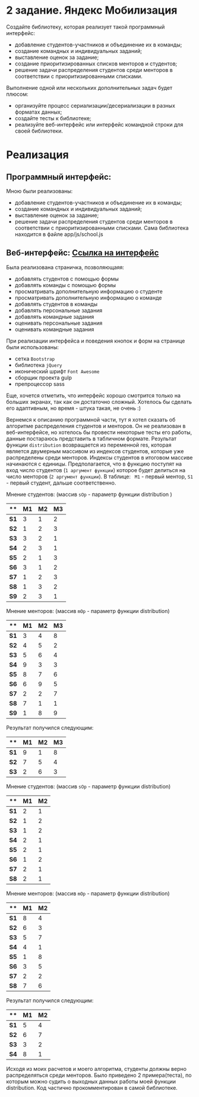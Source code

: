 # 2 задание. Яндекс Мобилизация
Создайте библиотеку, которая реализует такой программный интерфейс: 
- добавление студентов-участников и объединение их в команды; 
- создание командных и индивидуальных заданий; 
- выставление оценок за задание; 
- создание приоритизированных списков менторов и студентов; 
- решение задачи распределения студентов среди менторов в соответствии с приоритизированными списками.

Выполнение одной или нескольких дополнительных задач будет плюсом: 
- организуйте процесс сериализации/десериализации в разных форматах данных; 
- создайте тесты к библиотеке; 
- реализуйте веб-интерфейс или интерфейс командной строки для своей библиотеки.

# Реализация

## Программный интерфейс:
Мною были реализованы:
- добавление студентов-участников и объединение их в команды; 
- создание командных и индивидуальных заданий; 
- выставление оценок за задание; 
- решение задачи распределения студентов среди менторов в соответствии с приоритизированными списками. 
Сама библиотека находится в файле app/js/school.js

## Веб-интерфейс: [Ссылка на интерфейс](http://aspirationtocode.github.io/second/app/ "Школа")
Была реализована страничка, позволяющаяя:
- добавлять студентов с помощью формы
- добавлять команды с помощью формы
- просматривать дополнительную информацию о студенте
- просматривать дополнительную информацию о команде
- добавлять студентов в команды
- добавлять персональные задания
- добавлять командные задания
- оценивать персональные задания
- оценивать командные задания

При реализации интерфейса и поведения кнопок и форм на странице были использованы:
- сетка `Bootstrap`
- библиотека `jQuery`
- иконический шрифт `Font Awesome`
- сборщик проекта gulp
- препроцессор sass

Еще, хочется отметить, что интерфейс хорошо смотрится только на больших экранах, так как он достаточно сложный.
Хотелось бы сделать его адаптивным, но время - штука такая, не очень :)

Вернемся к описанию программной части, тут я хотел сказать об алгоритме распределения студентов и менторов.
Он не реализован в веб-интерфейсе, но хотелось бы провести некоторые тесты его работы, данные постараюсь представить в табличном формате. Результат функции `distribution` возвращается из переменной res, которая является двумерным массивом из индексов студентов, которые уже распределены среди менторов. Индексы студентов в итоговом массиве начинаются с единицы. Предполагается, что в функцию поступят на вход число студентов (`1 аргумент функции`) которое будет делиться на число менторов (`2 аргумент функции`).
В таблице: ` M1` - первый ментор, `S1` - первый студент, дальше соответственно.

Мнение студентов: (массив `sOp` - параметр функции distribution )

|**    |M1 |M2 |M3 |
|---   |---|---|---|
|**S1**| 3 | 1 | 2 |
|**S2**| 1 | 2 | 3 |
|**S3**| 3 | 2 | 1 |
|**S4**| 2 | 3 | 1 |
|**S5**| 2 | 1 | 3 |
|**S6**| 3 | 1 | 2 |
|**S7**| 1 | 2 | 3 |
|**S8**| 1 | 3 | 2 |
|**S9**| 2 | 3 | 1 |

Мнение менторов: (массив `mOp` - параметр функции distribution)

|**    |M1 |M2 |M3 |
|---   |---|---|---|
|**S1**| 3 | 4 | 8 |
|**S2**| 4 | 5 | 2 |
|**S3**| 5 | 6 | 4 |
|**S4**| 9 | 3 | 3 |
|**S5**| 8 | 7 | 6 |
|**S6**| 6 | 9 | 5 |
|**S7**| 2 | 2 | 7 |
|**S8**| 7 | 1 | 1 |
|**S9**| 1 | 8 | 9 |

Результат получился следующим: 

|**    |M1 |M2 |M3 |
|---   |---|---|---|
|**S1**| 9 | 1 | 8 |
|**S2**| 7 | 5 | 4 |
|**S3**| 2 | 6 | 3 |

Мнение студентов: (массив `sOp` - параметр функции distribution)

|**    |M1 |M2 |
|---   |---|---|
|**S1**| 2 | 1 |
|**S2**| 1 | 2 |
|**S3**| 1 | 2 |
|**S4**| 2 | 1 |
|**S5**| 2 | 1 |
|**S6**| 1 | 2 |
|**S7**| 2 | 1 |
|**S8**| 2 | 1 |

Мнение менторов: (массив `mOp` - параметр функции distribution)

|**    |M1 |M2 |
|---   |---|---|
|**S1**| 8 | 4 |
|**S2**| 6 | 3 |
|**S3**| 5 | 7 |
|**S4**| 4 | 1 |
|**S5**| 1 | 8 |
|**S6**| 3 | 5 |
|**S7**| 2 | 2 |
|**S8**| 7 | 6 |

Результат получился следующим: 

|**    |M1 |M2 |
|---   |---|---|
|**S1**| 5 | 4 |
|**S2**| 6 | 7 |
|**S3**| 3 | 2 |
|**S4**| 8 | 1 |

Исходя из моих расчетов и моего алгоритма, студенты должны верно распределяться среди менторов. Было приведено 2 примера(теста), 
по которым можно судить о выходных данных работы моей функции distribution. Код частично прокомментирован в самой библиотеке.









